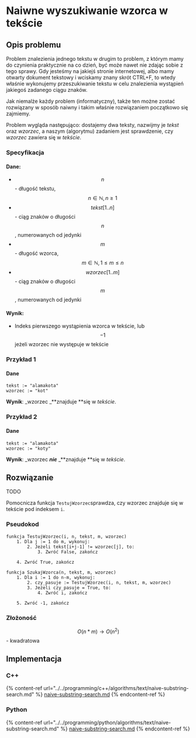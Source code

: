 # Naiwne wyszukiwanie wzorca w tekście

## Opis problemu

Problem znalezienia jednego tekstu w drugim to problem, z którym mamy do czynienia praktycznie na co dzień, być może nawet nie zdając sobie z tego sprawy. Gdy jesteśmy na jakiejś stronie internetowej, albo mamy otwarty dokument tekstowy i wciskamy znany skrót CTRL+F, to wtedy właśnie wykonujemy przeszukiwanie tekstu w celu znalezienia wystąpień jakiegoś zadanego ciągu znaków.

Jak niemalże każdy problem (informatyczny), także ten możne zostać rozwiązany w sposób naiwny i takim właśnie rozwiązaniem początkowo się zajmiemy.

Problem wygląda następująco: dostajemy dwa teksty, nazwijmy je _tekst_ oraz _wzorzec_, a naszym (algorytmu) zadaniem jest sprawdzenie, czy _wzorzec_ zawiera się w _tekście_.&#x20;

### Specyfikacja

#### Dane:

* $$n$$ - długość tekstu, $$n\in\mathbb{N}, n\geq1$$&#x20;
* $$tekst[1..n]$$ - ciąg znaków o długości $$n$$, numerowanych od jedynki&#x20;
* $$m$$ - długość wzorca,  $$m\in\mathbb{N}, 1\leq m\leq n$$
* $$wzorzec[1..m]$$ - ciąg znaków o długości $$m$$, numerowanych od jedynki&#x20;

#### Wynik:

* Indeks pierwszego wystąpienia wzorca w tekście, lub $$-1$$ jeżeli wzorzec nie występuje w tekście

### Przykład 1

#### Dane

```
tekst := "alamakota"
wzorzec := "kot"
```

**Wynik**: _wzorzec _**znajduje **się w _tekście_.

### Przykład 2

#### Dane

```
tekst := "alamakota"
wzorzec := "koty"
```

**Wynik**: _wzorzec _**nie**_ _**znajduje **się w _tekście_.

## Rozwiązanie

TODO

Pomocnicza funkcja `TestujWzorzec`sprawdza, czy wzorzec znajduje się w tekście pod indeksem `i`.

### Pseudokod

```
funkcja TestujWzorzec(i, n, tekst, m, wzorzec)
    1. Dla j := 1 do m, wykonuj:
        2. Jeżeli tekst[i+j-1] != wzorzec[j], to:
            3. Zwróć False, zakończ
        
    4. Zwróć True, zakończ
```

```
funkcja SzukajWzorca(n, tekst, m, wzorzec)
    1. Dla i := 1 do n-m, wykonuj:
        2. czy_pasuje := TestujWzorzec(i, n, tekst, m, wzorzec)   
        3. Jeżeli czy_pasuje = True, to:
            4. Zwróć i, zakończ
        
    5. Zwróć -1, zakończ
```

### Złożoność

$$O(n*m)\to O(n^2)$$ - kwadratowa

## Implementacja

### C++

{% content-ref url="../../programming/c++/algorithms/text/naive-substring-search.md" %}
[naive-substring-search.md](../../programming/c++/algorithms/text/naive-substring-search.md)
{% endcontent-ref %}

### Python

{% content-ref url="../../programming/python/algorithms/text/naive-substring-search.md" %}
[naive-substring-search.md](../../programming/python/algorithms/text/naive-substring-search.md)
{% endcontent-ref %}
